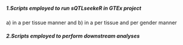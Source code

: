 
##### 1.Scripts employed to run sQTLseekeR in GTEx project

a) in a per tissue manner and
b) in a per tissue and per gender manner

##### 2.Scripts employed to perform downstream analyses


